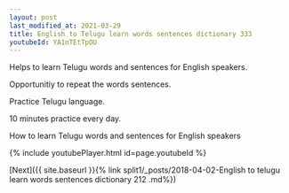 ```yaml
---
layout: post
last_modified_at: 2021-03-29
title: English to Telugu learn words sentences dictionary 333 
youtubeId: YA1nTEtTpOU
---
```

 
 
Helps to learn Telugu words and sentences for English speakers.

Opportunitiy to repeat the words sentences. 

Practice Telugu language. 
 
10 minutes practice every day. 
 
How to learn Telugu words and sentences for English speakers 
 
{% include youtubePlayer.html id=page.youtubeId %}
 
 
[Next]({{ site.baseurl }}{% link  split1/_posts/2018-04-02-English to telugu learn words sentences dictionary 212 .md%})
 
